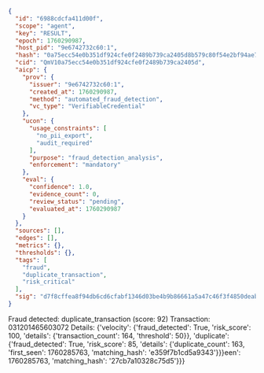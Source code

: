 ```json
{
  "id": "6988cdcfa411d00f",
  "scope": "agent",
  "key": "RESULT",
  "epoch": 1760290987,
  "host_pid": "9e6742732c60:1",
  "hash": "0a75ecc54e0b351df924cfe0f2489b739ca2405d8b579c80f54e2bf94ae736a3",
  "cid": "QmV10a75ecc54e0b351df924cfe0f2489b739ca2405d",
  "aicp": {
    "prov": {
      "issuer": "9e6742732c60:1",
      "created_at": 1760290987,
      "method": "automated_fraud_detection",
      "vc_type": "VerifiableCredential"
    },
    "ucon": {
      "usage_constraints": [
        "no_pii_export",
        "audit_required"
      ],
      "purpose": "fraud_detection_analysis",
      "enforcement": "mandatory"
    },
    "eval": {
      "confidence": 1.0,
      "evidence_count": 0,
      "review_status": "pending",
      "evaluated_at": 1760290987
    }
  },
  "sources": [],
  "edges": [],
  "metrics": {},
  "thresholds": {},
  "tags": [
    "fraud",
    "duplicate_transaction",
    "risk_critical"
  ],
  "sig": "d7f8cffea8f94db6cd6cfabf1346d03be4b9b86661a5a47c46f3f4850deab8f6"
}
```

Fraud detected: duplicate_transaction (score: 92)
Transaction: 031201465603072
Details: {'velocity': {'fraud_detected': True, 'risk_score': 100, 'details': {'transaction_count': 164, 'threshold': 50}}, 'duplicate': {'fraud_detected': True, 'risk_score': 85, 'details': {'duplicate_count': 163, 'first_seen': 1760285763, 'matching_hash': 'e359f7b1cd5a9343'}}}een': 1760285763, 'matching_hash': '27cb7a10328c75d5'}}}